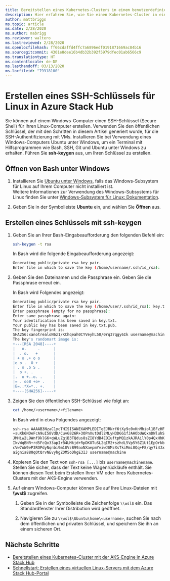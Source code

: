 ```yaml
---
title: Bereitstellen eines Kubernetes-Clusters in einem benutzerdefinierten virtuellen Netzwerk in Azure Stack Hub
description: Hier erfahren Sie, wie Sie einen Kubernetes-Cluster in einem benutzerdefinierten virtuellen Netzwerk in Azure Stack Hub bereitstellen.
author: mattbriggs
ms.topic: article
ms.date: 2/28/2020
ms.author: mabrigg
ms.reviewer: waltero
ms.lastreviewed: 2/28/2020
ms.openlocfilehash: ff66cdaffd4ffc7a6896edf0191871669ac84b16
ms.sourcegitcommit: 4301e8dee16b4db32b392f5979dfec01ab6566c9
ms.translationtype: HT
ms.contentlocale: de-DE
ms.lasthandoff: 03/13/2020
ms.locfileid: "79318100"
---
```

# <a name="create-an-ssh-key-for-linux-on-azure-stack-hub"></a>Erstellen eines SSH-Schlüssels für Linux in Azure Stack Hub

Sie können auf einem Windows-Computer einen SSH-Schlüssel (Secure Shell) für Ihren Linux-Computer erstellen. Verwenden Sie den öffentlichen Schlüssel, der mit den Schritten in diesem Artikel generiert wurde, für die SSH-Authentifizierung mit VMs. Installieren Sie bei Verwendung eines Windows-Computers Ubuntu unter Windows, um ein Terminal mit Hilfsprogrammen wie Bash, SSH, Git und Ubuntu unter Windows zu erhalten. Führen Sie **ssh-keygen** aus, um Ihren Schlüssel zu erstellen.

## <a name="open-bash-on-windows"></a>Öffnen von Bash unter Windows

1. Installieren Sie [Ubuntu unter Windows](https://www.microsoft.com/en-us/p/ubuntu/9nblggh4msv6?activetab=pivot:overviewtab), falls das Windows-Subsystem für Linux auf Ihrem Computer nicht installiert ist.  
    Weitere Informationen zur Verwendung des Windows-Subsystems für Linux finden Sie unter [Windows-Subsystem für Linux: Dokumentation](https://docs.microsoft.com/windows/wsl/about).

2. Geben Sie in der Symbolleiste **Ubuntu** ein, und wählen Sie **Öffnen** aus.

## <a name="create-a-key-with-ssh-keygen"></a>Erstellen eines Schlüssels mit ssh-keygen

1. Geben Sie an Ihrer Bash-Eingabeaufforderung den folgenden Befehl ein:

    ```bash  
    ssh-keygen -t rsa
    ```

    In Bash wird die folgende Eingabeaufforderung angezeigt:

    ```bash
    Generating public/private rsa key pair.
    Enter file in which to save the key (/home/username/.ssh/id_rsa):
    ```

2. Geben Sie den Dateinamen und die Passphrase ein. Geben Sie die Passphrase erneut ein.

    In Bash wird Folgendes angezeigt:

    ```bash
    Generating public/private rsa key pair.
    Enter file in which to save the key (/home/user/.ssh/id_rsa): key.txt
    Enter passphrase (empty for no passphrase):
    Enter same passphrase again:
    Your identification has been saved in key.txt.
    Your public key has been saved in key.txt.pub.
    The key fingerprint is:
    SHA256:xanotrealoN6z1/KChqeah0CYVeyhL50/0rq37qgy6Ik username@machine
    The key's randomart image is:
    +---[RSA 2048]----+
    |   o.     .      |
    |  . o.   +       |
    | + o .+ o o      |
    |o o .  O +       |
    | . o .o S .      |
    |  o +. .         |
    |.  o +..o. .     |
    |= . ooB +o+ .    |
    |E=..*X=*.. +.    |
    +----[SHA256]-----+
    ```

3. Zeigen Sie den öffentlichen SSH-Schlüssel wie folgt an:

    ```bash
    cat /home/<username>/<filename>
    ```

    In Bash wird in etwa Folgendes angezeigt:

    ```bash
    ssh-rsa AAAAB3NzaC1ycTHISISANEXAMPLEDITqEJRNrf6tXy9c0vKnMhiol1BFzHFV3
    +suXk6NDeFcA9uI58VdD/CuvG826R+3OPnXutDdl2MLyH3DGG1fJAHObUWQxmDWluhSGb
    JMHiw2L9Wnf9klG6+qWLuZgjB3TQdus8sZI8YdB4EOIuftpMQ1zkAJRAilY0p4QxHhKbU
    IkvWqBNR+rd5FcQx33apIrB4LMkjd+RpDKOTuSL2qIM2+szhdL5Vp5Y6Z1Ut1EpOrkbg1
    cVw7oW0eP3ROPdyNqnbi9m1UVzB99aoNXaepmYviwJGMzXsTkiMmi8Qq+F8/qy7i4Jxl0
    aignia880qOtQrvNEvyhgZOM5oDhgE3IJ username@machine
    ```

4. Kopieren Sie den Text von `ssh-rsa [...]` bis `username@machinename`. Stellen Sie sicher, dass der Text keine Wagenrückläufe enthält. Sie können diesen Text beim Erstellen Ihrer VM oder Ihres Kubernetes-Clusters mit der AKS-Engine verwenden.

5. Auf einem Windows-Computer können Sie auf Ihre Linux-Dateien mit **\\\\wsl$** zugreifen.

    1. Geben Sie in der Symbolleiste die Zeichenfolge `\\wsl$` ein. Das Standardfenster Ihrer Distribution wird geöffnet.

    2. Navigieren Sie zu `\\wsl$\Ubuntu\home\<username>`, suchen Sie nach dem öffentlichen und privaten Schlüssel, und speichern Sie ihn an einem sicheren Ort.

## <a name="next-steps"></a>Nächste Schritte

- [Bereitstellen eines Kubernetes-Cluster mit der AKS-Engine in Azure Stack Hub](azure-stack-kubernetes-aks-engine-deploy-cluster.md)
- [Schnellstart: Erstellen eines virtuellen Linux-Servers mit dem Azure Stack Hub-Portal](azure-stack-quick-linux-portal.md)